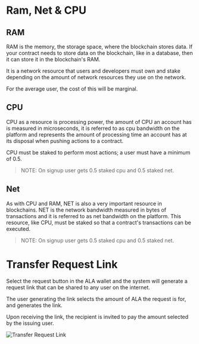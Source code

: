 # Ram, Net & CPU

## RAM
RAM is the memory, the storage space, where the blockchain stores data. If your contract needs to store data on the blockchain, like in a database, then it can store it in the blockchain's RAM.

It is a network resource that users and developers must own and stake depending on the amount of network resources they use on the network. 

For the average user, the cost of this will be marginal.

## CPU
CPU as a resource is processing power, the amount of CPU an account has is measured in microseconds, it is referred to as cpu bandwidth on the platform and represents the amount of processing time an account has at its disposal when pushing actions to a contract.

CPU must be staked to perform most actions; a user must have a minimum of 0.5.

> NOTE: On signup user gets 0.5 staked cpu and 0.5 staked net.

## Net
As with CPU and RAM, NET is also a very important resource in blockchains.
 NET is the network bandwidth measured in bytes of transactions and it is referred to as net bandwidth on the platform.
 This resource, like CPU, must be staked so that a contract's transactions can be executed.

> NOTE: On signup user gets 0.5 staked cpu and 0.5 staked net.

# Transfer Request Link
Select the request button in the ALA wallet and the system will generate a request link that can be shared to any user on the internet.

The user generating the link selects the amount of ALA the request is for, and generates the link.

Upon receiving the link, the recipient is invited to pay the amount selected by the issuing user.

![Transfer Request Link](https://raw.githubusercontent.com/alacrityio/alacrity-support-documentation/main/user%20documentation/resources/image6.png)
